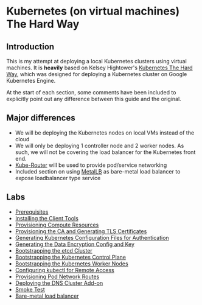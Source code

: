 
# Kubernetes (on virtual machines) The Hard Way
## Introduction

This is my attempt at deploying a local Kubernetes clusters using virtual machines. It is **heavily** based on Kelsey Hightower's [Kubernetes The Hard Way](https://github.com/kelseyhightower/kubernetes-the-hard-way), which was designed for deploying a Kubernetes cluster on Google Kubernetes Engine.

At the start of each section, some comments have been included to explicitly point out any difference between this guide and the original.

## Major differences
* We will be deploying the Kubernetes nodes on local VMs instead of the cloud
* We will only be deploying 1 controller node and 2 worker nodes. As such, we will not be covering the load balancer for the Kubernetes front end.
* [Kube-Router](https://www.kube-router.io/) will be used to provide pod/service networking
* Included section on using [MetalLB](https://metallb.universe.tf/) as bare-metal load balancer to expose loadbalancer type service

## Labs

* [Prerequisites](docs/01-prerequisites.md)
* [Installing the Client Tools](docs/02-client-tools.md)
* [Provisioning Compute Resources](docs/03-compute-resources.md)
* [Provisioning the CA and Generating TLS Certificates](docs/04-certificate-authority.md)
* [Generating Kubernetes Configuration Files for Authentication](docs/05-kubernetes-configuration-files.md)
* [Generating the Data Encryption Config and Key](docs/06-data-encryption-keys.md)
* [Bootstrapping the etcd Cluster](docs/07-bootstrapping-etcd.md)
* [Bootstrapping the Kubernetes Control Plane](docs/08-bootstrapping-kubernetes-controllers.md)
* [Bootstrapping the Kubernetes Worker Nodes](docs/09-bootstrapping-kubernetes-workers.md)
* [Configuring kubectl for Remote Access](docs/10-configuring-kubectl.md)
* [Provisioning Pod Network Routes](docs/11-pod-network-routes.md)
* [Deploying the DNS Cluster Add-on](docs/12-dns-addon.md)
* [Smoke Test](docs/13-smoke-test.md)
* [Bare-metal load balancer](docs/bare-metal-load-balancer.md)
